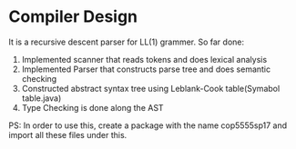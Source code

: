 # Compiler Design
It is a recursive descent parser for LL(1) grammer. 
So far done:
1. Implemented scanner that reads tokens and does lexical analysis
2. Implemented Parser that constructs parse tree and does semantic checking
3. Constructed abstract syntax tree using Leblank-Cook table(Symabol table.java)
4. Type Checking is done along the AST



PS: In order to use this, create a package with the name cop5555sp17 and import all these files under this.
